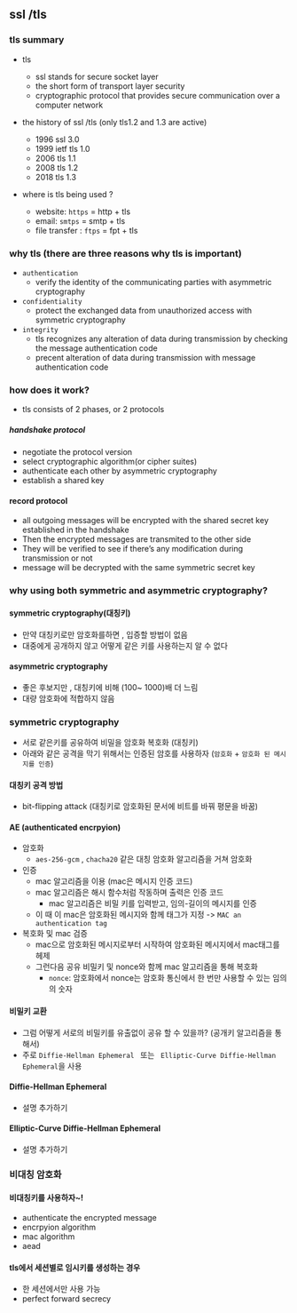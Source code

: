 ## ssl /tls 
### tls summary 
- tls
  - ssl stands for secure socket layer
  - the short form of transport layer security
  - cryptographic protocol that provides secure communication over a computer network

- the history of ssl /tls (only tls1.2 and 1.3 are active) 
  - 1996 ssl 3.0
  - 1999 ietf tls 1.0
  - 2006 tls 1.1 
  - 2008 tls 1.2 
  - 2018 tls 1.3

- where is tls being used ?
  - website: `https` = http + tls 
  - email: `smtps` = smtp + tls 
  - file transfer : `ftps` = fpt + tls

### why tls (there are three reasons why tls is important)
- `authentication`
  - verify the identity of the communicating parties with asymmetric cryptography
- `confidentiality`
  - protect the exchanged data from unauthorized access with symmetric cryptography
- `integrity`
  - tls recognizes any alteration of data during transmission by checking the message authentication code
  - precent alteration of data during transmission with message authentication code 

### how does it work?
- tls consists of 2 phases, or 2 protocols
##### handshake protocol
- negotiate the protocol version 
- select cryptographic algorithm(or cipher suites)
- authenticate each other by asymmetric cryptography
- establish a shared key
#### record protocol 
- all outgoing messages will be encrypted with the shared secret key established in the handshake
- Then the encrypted messages are transmited to the other side
- They will be verified to see if there’s any modification during transmission or not
- message will be decrypted with the same symmetric secret key 

### why using both symmetric and asymmetric cryptography?
#### symmetric cryptography(대칭키)
- 만약 대칭키로만 암호화를하면 , 입증할 방법이 없음  
- 대중에게 공개하지 않고 어떻게 같은 키를 사용하는지 알 수 없다 
#### asymmetric cryptography 
- 좋은 후보지만 , 대칭키에 비해 (100~ 1000)배 더 느림
- 대량 암호화에 적합하지 않음

### symmetric cryptography
- 서로 같은키를 공유하여 비밀을 암호화 복호화 (대칭키)
- 아래와 같은 공격을 막기 위해서는 인증된 암호를 사용하자 (`암호화` + `암호화 된 메시지를 인증`)
#### 대칭키 공격 방법 
- bit-flipping attack (대칭키로 암호화된 문서에 비트를 바꿔 평문을 바꿈)
#### AE (authenticated encrpyion)
- 암호화
  - `aes-256-gcm` , `chacha20` 같은 대칭 암호화 알고리즘을 거쳐 암호화 
- 인증 
  - mac 알고리즘을 이용  (mac은 메시지 인증 코드)
  - mac 알고리즘은 해시 함수처럼 작동하며 출력은 인증 코드
    - mac 알고리즘은 비밀 키를 입력받고, 임의-길이의 메시지를 인증
  - 이 때 이 mac은 암호화된 메시지와 함께 태그가 지정 -> `MAC an authentication tag`
- 복호화 및 mac 검증 
  - mac으로 암호화된 메시지로부터 시작하여 암호화된 메시지에서 mac태그를 헤제
  - 그런다음 공유 비밀키 및 nonce와 함께 mac 알고리즘을 통해 복호화
    - `nonce`: 암호화에서 nonce는 암호화 통신에서 한 번만 사용할 수 있는 임의의 숫자
#### 비밀키 교환 
- 그럼 어떻게 서로의 비밀키를 유출없이 공유 할 수 있을까? (공개키 알고리즘을 통해서)
- 주로 `Diffie-Hellman Ephemeral ` 또는 ` Elliptic-Curve Diffie-Hellman Ephemeral`을 사용

#### Diffie-Hellman Ephemeral
- 설명 추가하기 

####  Elliptic-Curve Diffie-Hellman Ephemeral
- 설명 추가하기 


### 비대칭 암호화 

#### 비대칭키를 사용하자~!
- authenticate the encrypted message
- encrpyion algorithm
- mac algorithm
- aead

#### tls에서 세션별로 임시키를 생성하는 경우 
- 한 세션에서만 사용 가능  
- perfect forward secrecy